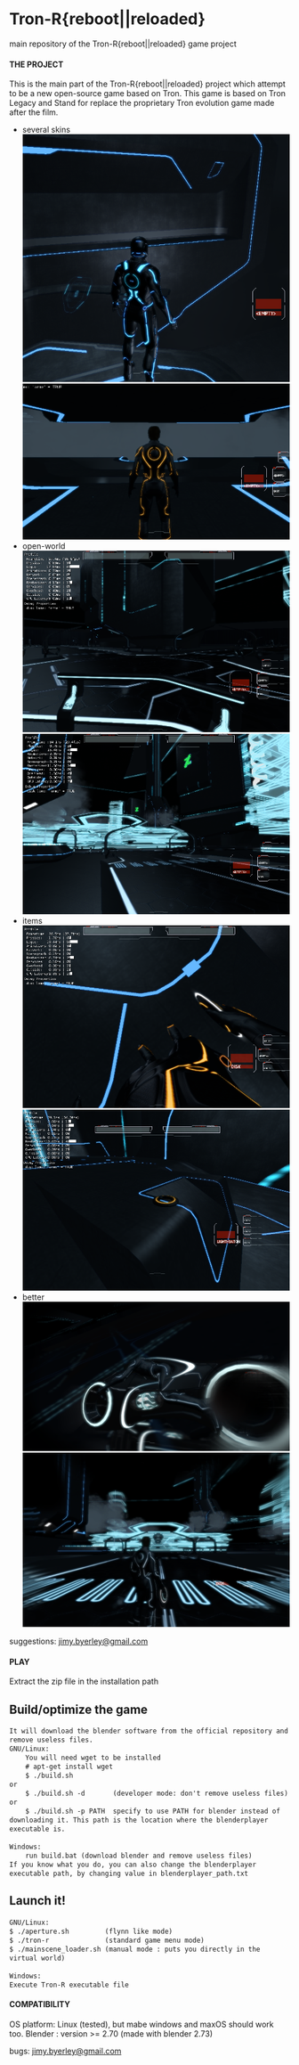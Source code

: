 # Tron-R{reboot||reloaded}
main repository of the Tron-R{reboot||reloaded} game project


#### THE PROJECT

This is the main part of the Tron-R{reboot||reloaded} project which attempt to be a new open-source game 
based on Tron. This game is based on Tron Legacy and Stand for replace the proprietary Tron evolution game 
made after the film.

- several skins
![skin monitor](screenshots/skin-monitor.png) ![skin clu](screenshots/skin-clu.png)
- open-world 
![street](screenshots/street.png) ![city](screenshots/city.png)
- items
![disk](screenshots/disk.png) ![items](screenshots/items.png)
- better
![cycle](screenshots/cycle_on_grid.png) ![flynn](screenshots/flynn_in_street.png)

suggestions: jimy.byerley@gmail.com



#### PLAY

Extract the zip file in the installation path

Build/optimize the game
-----------------------

	It will download the blender software from the official repository and remove useless files.
	GNU/Linux: 
		You will need wget to be installed
		# apt-get install wget
		$ ./build.sh
	or
		$ ./build.sh -d       (developer mode: don't remove useless files)
	or
		$ ./build.sh -p PATH  specify to use PATH for blender instead of downloading it. This path is the location where the blenderplayer executable is.

	Windows:
		run build.bat (download blender and remove useless files)
	If you know what you do, you can also change the blenderplayer executable path, by changing value in blenderplayer_path.txt

Launch it!
----------
	GNU/Linux:
	$ ./aperture.sh         (flynn like mode)
	$ ./tron-r              (standard game menu mode)
	$ ./mainscene_loader.sh (manual mode : puts you directly in the virtual world)

	Windows:
	Execute Tron-R executable file



#### COMPATIBILITY

OS platform: Linux (tested), but mabe windows and maxOS should work too.
Blender :  version >= 2.70  (made with blender 2.73)

bugs: jimy.byerley@gmail.com
